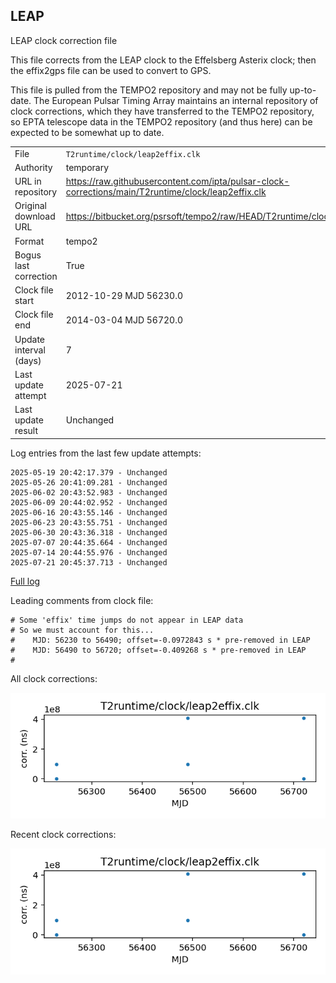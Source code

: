 
## LEAP

LEAP clock correction file

This file corrects from the LEAP clock to the Effelsberg Asterix
clock; then the effix2gps file can be used to convert to GPS.

This file is pulled from the TEMPO2 repository and may not be fully
up-to-date. The European Pulsar Timing Array maintains an internal
repository of clock corrections, which they have transferred to the TEMPO2
repository, so  EPTA telescope data in the TEMPO2 repository (and
thus here) can be expected to be somewhat up to date.

|     |     |
|:--- |:--- |
| File | `T2runtime/clock/leap2effix.clk` |
| Authority | temporary |
| URL in repository | <https://raw.githubusercontent.com/ipta/pulsar-clock-corrections/main/T2runtime/clock/leap2effix.clk> |
| Original download URL | <https://bitbucket.org/psrsoft/tempo2/raw/HEAD/T2runtime/clock/leap2effix.clk> |
| Format | tempo2 |
| Bogus last correction | True |
| Clock file start | 2012-10-29 MJD 56230.0 |
| Clock file end | 2014-03-04 MJD 56720.0 |
| Update interval (days) | 7 |
| Last update attempt | 2025-07-21 |
| Last update result | Unchanged |

Log entries from the last few update attempts:
```
2025-05-19 20:42:17.379 - Unchanged
2025-05-26 20:41:09.281 - Unchanged
2025-06-02 20:43:52.983 - Unchanged
2025-06-09 20:44:02.952 - Unchanged
2025-06-16 20:43:55.146 - Unchanged
2025-06-23 20:43:55.751 - Unchanged
2025-06-30 20:43:36.318 - Unchanged
2025-07-07 20:44:35.664 - Unchanged
2025-07-14 20:44:55.976 - Unchanged
2025-07-21 20:45:37.713 - Unchanged
```
[Full log](https://raw.githubusercontent.com/ipta/pulsar-clock-corrections/main/log/T2runtime/clock/leap2effix.clk.log)

Leading comments from clock file:

    # Some 'effix' time jumps do not appear in LEAP data
    # So we must account for this...
    #    MJD: 56230 to 56490; offset=-0.0972843 s * pre-removed in LEAP
    #    MJD: 56490 to 56720; offset=-0.409268 s * pre-removed in LEAP
    #



All clock corrections:

![plot of all clock corrections](leap2effix.clk.png "All corrections")

Recent clock corrections:

![plot of recent clock corrections](leap2effix.clk.short.png "Recent corrections")

